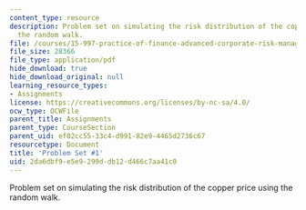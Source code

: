 ```yaml
---
content_type: resource
description: Problem set on simulating the risk distribution of the copper price using
  the random walk.
file: /courses/15-997-practice-of-finance-advanced-corporate-risk-management-spring-2009/2da6dbf9e5e9299ddb12d466c7aa41c0_MIT15_997s09_pset01.pdf
file_size: 28366
file_type: application/pdf
hide_download: true
hide_download_original: null
learning_resource_types:
- Assignments
license: https://creativecommons.org/licenses/by-nc-sa/4.0/
ocw_type: OCWFile
parent_title: Assignments
parent_type: CourseSection
parent_uid: ef02cc55-33c4-d991-82e9-4465d2736c67
resourcetype: Document
title: 'Problem Set #1'
uid: 2da6dbf9-e5e9-299d-db12-d466c7aa41c0
---
```

Problem set on simulating the risk distribution of the copper price using the random walk.